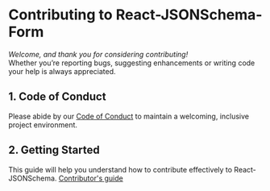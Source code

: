 # Contributing to React-JSONSchema-Form
*Welcome, and thank you for considering contributing!*<br>
Whether you’re reporting bugs, suggesting enhancements or writing code your help is always appreciated.
## 1. Code of Conduct
Please abide by our [Code of Conduct](CODE_OF_CONDUCT.md) to maintain a welcoming, inclusive project environment.
## 2. Getting Started
This guide will help you understand how to contribute effectively to React-JSONSchema. [Contributor's guide](https://rjsf-team.github.io/react-jsonschema-form/docs/contributing)
